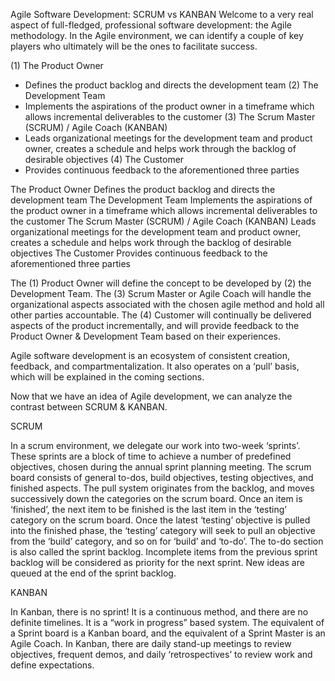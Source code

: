 Agile Software Development: SCRUM vs KANBAN
Welcome to a very real aspect of full-fledged, professional software development: the Agile methodology. In the Agile environment, we can identify a couple of key players who ultimately will be the ones to facilitate success. 

(1) The Product Owner
 - Defines the product backlog and directs the development team
(2) The Development Team
 - Implements the aspirations of the product owner in a timeframe which allows incremental deliverables to the customer
(3) The Scrum Master (SCRUM) / Agile Coach (KANBAN)
 - Leads organizational meetings for the development team and product owner, creates a schedule and helps work through the backlog of desirable objectives
(4) The Customer
 - Provides continuous feedback to the aforementioned three parties

The Product Owner
Defines the product backlog and directs the development team
The Development Team
Implements the aspirations of the product owner in a timeframe which allows incremental deliverables to the customer
The Scrum Master (SCRUM) / Agile Coach (KANBAN)
Leads organizational meetings for the development team and product owner, creates a schedule and helps work through the backlog of desirable objectives
The Customer
Provides continuous feedback to the aforementioned three parties

The (1) Product Owner will define the concept to be developed by (2) the Development Team. The (3) Scrum Master or Agile Coach will handle the organizational aspects associated with the chosen agile method and hold all other parties accountable. The (4) Customer will continually be delivered aspects of the product incrementally, and will provide feedback to the Product Owner & Development Team based on their experiences.

Agile software development is an ecosystem of consistent creation, feedback, and compartmentalization. It also operates on a 
‘pull’ basis, which will be explained in the coming sections. 

Now that we have an idea of Agile development, we can analyze the contrast between SCRUM & KANBAN.

SCRUM

In a scrum environment, we delegate our work into two-week ‘sprints’. 
These sprints are a block of time to achieve a number of predefined objectives, chosen during the annual sprint planning meeting. 
The scrum board consists of general to-dos, build objectives, testing objectives, and finished aspects.
The pull system originates from the backlog, and moves successively down the categories on the scrum board. 
Once an item is ‘finished’, the next item to be finished is the last item in the ‘testing’ category on the scrum board.
Once the latest ‘testing’ objective is pulled into the finished phase, the ‘testing’ category will seek to pull an objective from the ‘build’ category, and so on for ‘build’ and ‘to-do’.
The to-do section is also called the sprint backlog.
Incomplete items from the previous sprint backlog will be considered as priority for the next sprint.
New ideas are queued at the end of the sprint backlog.

KANBAN

In Kanban, there is no sprint! It is a continuous method, and there are no definite timelines.
It is a “work in progress” based system.
The equivalent of a Sprint board is a Kanban board, and the equivalent of a Sprint Master is an Agile Coach.
In Kanban, there are daily stand-up meetings to review objectives, frequent demos, and daily ‘retrospectives’ to review work and define expectations.

